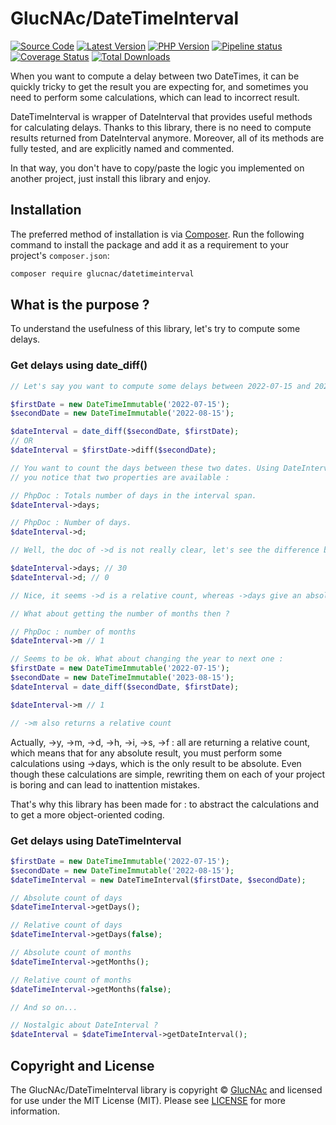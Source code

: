 # GlucNAc/DateTimeInterval

[![Source Code][badge-source]][source]
[![Latest Version][badge-release]][packagist]
[![PHP Version][badge-php]][php]
[![Pipeline status][badge-pipeline]][pipeline]
[![Coverage Status][badge-coverage]][coverage]
[![Total Downloads][badge-downloads]][downloads]

When you want to compute a delay between two DateTimes, it can be quickly tricky to get the result you are expecting for,
and sometimes you need to perform some calculations, which can lead to incorrect result.

DateTimeInterval is wrapper of DateInterval that provides useful methods for calculating delays. Thanks to this library,
there is no need to compute results returned from DateInterval anymore. Moreover, all of its methods are fully tested,
and are explicitly named and commented.

In that way, you don't have to copy/paste the logic you implemented on another project, just install this library and
enjoy.

## Installation

The preferred method of installation is via [Composer][]. Run the following
command to install the package and add it as a requirement to your project's
`composer.json`:

```bash
composer require glucnac/datetimeinterval
```

## What is the purpose ?

To understand the usefulness of this library, let's try to compute some delays.

### Get delays using date_diff()
```php
// Let's say you want to compute some delays between 2022-07-15 and 2022-08-15.

$firstDate = new DateTimeImmutable('2022-07-15');
$secondDate = new DateTimeImmutable('2022-08-15');

$dateInterval = date_diff($secondDate, $firstDate);
// OR
$dateInterval = $firstDate->diff($secondDate);

// You want to count the days between these two dates. Using DateInterval,
// you notice that two properties are available :

// PhpDoc : Totals number of days in the interval span.
$dateInterval->days;

// PhpDoc : Number of days.
$dateInterval->d;

// Well, the doc of ->d is not really clear, let's see the difference between these two returns

$dateInterval->days; // 30
$dateInterval->d; // 0

// Nice, it seems ->d is a relative count, whereas ->days give an absolute count

// What about getting the number of months then ?

// PhpDoc : number of months
$dateInterval->m // 1

// Seems to be ok. What about changing the year to next one :
$firstDate = new DateTimeImmutable('2022-07-15');
$secondDate = new DateTimeImmutable('2023-08-15');
$dateInterval = date_diff($secondDate, $firstDate);

$dateInterval->m // 1

// ->m also returns a relative count
```

Actually, ->y, ->m, ->d, ->h, ->i, ->s, ->f : all are returning a relative count, which means that for any absolute result,
you must perform some calculations using ->days, which is the only result to be absolute. Even though these calculations
are simple, rewriting them on each of your project is boring and can lead to inattention mistakes.

That's why this library has been made for : to abstract the calculations and to get a more object-oriented coding.

### Get delays using DateTimeInterval
```php
$firstDate = new DateTimeImmutable('2022-07-15');
$secondDate = new DateTimeImmutable('2022-08-15');
$dateTimeInterval = new DateTimeInterval($firstDate, $secondDate);

// Absolute count of days
$dateTimeInterval->getDays();

// Relative count of days
$dateTimeInterval->getDays(false);

// Absolute count of months
$dateTimeInterval->getMonths();

// Relative count of months
$dateTimeInterval->getMonths(false);

// And so on...

// Nostalgic about DateInterval ?
$dateInterval = $dateTimeInterval->getDateInterval();
```

## Copyright and License

The GlucNAc/DateTimeInterval library is copyright © [GlucNAc](https://gitlab.com/GlucNAc) and licensed for use under the
MIT License (MIT). Please see [LICENSE](https://gitlab.com/GlucNAc/DateTimeInterval/-/blob/master/LICENSE) for more information.


[composer]: http://getcomposer.org/

[badge-source]: http://img.shields.io/badge/source-GlucNAc/DateTimeInterval-blue.svg?style=flat-square
[badge-release]: https://img.shields.io/packagist/v/GlucNAc/DateTimeInterval.svg?style=flat-square&label=release
[badge-license]: https://img.shields.io/packagist/l/GlucNAc/DateTimeInterval.svg?style=flat-square
[badge-php]: https://img.shields.io/packagist/php-v/GlucNAc/DateTimeInterval.svg?style=flat-square
[badge-pipeline]: https://gitlab.com/GlucNAc/DateTimeInterval/badges/master/pipeline.svg
[badge-coverage]: https://gitlab.com/GlucNAc/DateTimeInterval/badges/master/coverage.svg
[badge-downloads]: https://img.shields.io/packagist/dt/GlucNAc/DateTimeInterval.svg?style=flat-square&colorB=mediumvioletred

[php]: https://php.net
[source]: https://gitlab.com/GlucNAc/DateTimeInterval
[packagist]: https://packagist.org/packages/GlucNAc/DateTimeInterval
[pipeline]: https://gitlab.com/GlucNAc/DateTimeInterval/-/commits/master
[coverage]: https://gitlab.com/GlucNAc/DateTimeInterval/-/commits/master
[downloads]: https://packagist.org/packages/GlucNAc/DateTimeInterval

